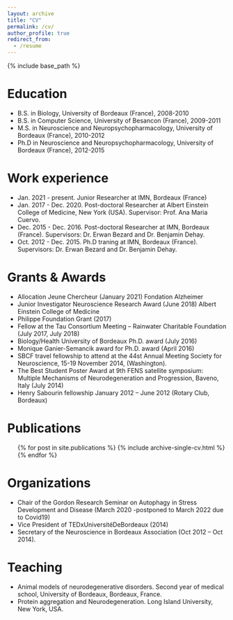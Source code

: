 ```yaml
---
layout: archive
title: "CV"
permalink: /cv/
author_profile: true
redirect_from:
  - /resume
---
```


{% include base_path %}

Education
======
* B.S. in Biology, University of Bordeaux (France), 2008-2010
* B.S. in Computer Science, University of Besancon (France), 2009-2011
* M.S. in Neuroscience and Neuropsychopharmacology, University of Bordeaux (France), 2010-2012
* Ph.D in Neuroscience and Neuropsychopharmacology, University of Bordeaux (France), 2012-2015

Work experience
======
* Jan. 2021 - present. Junior Researcher at IMN, Bordeaux (France)
* Jan. 2017 - Dec. 2020. Post-doctoral Researcher at Albert Einstein College of Medicine, New York (USA). Supervisor: Prof. Ana Maria Cuervo. 
* Dec. 2015 - Dec. 2016. Post-doctoral Researcher at IMN, Bordeaux (France). Supervisors: Dr. Erwan Bezard and Dr. Benjamin Dehay.
* Oct. 2012 - Dec. 2015. Ph.D traning at IMN, Bordeaux (France). Supervisors: Dr. Erwan Bezard and Dr. Benjamin Dehay.


Grants & Awards
======
* Allocation Jeune Chercheur (January 2021) Fondation Alzheimer
* Junior Investigator Neuroscience Research Award (June 2018) Albert Einstein College of Medicine
* Philippe Foundation Grant (2017)
* Fellow at the Tau Consortium Meeting – Rainwater Charitable Foundation (July 2017, July 2018)
* Biology/Health University of Bordeaux Ph.D. award (July 2016)
* Monique Ganier-Semancik award for Ph.D. award (April 2016)
* SBCF travel fellowship to attend at the 44st Annual Meeting Society for Neuroscience, 15-19 November 2014, (Washington).
* The Best Student Poster Award at 9th FENS satellite symposium: Multiple Mechanisms of Neurodegeneration and Progression, Baveno, Italy (July 2014)
* Henry Sabourin fellowship January 2012 – June 2012 (Rotary Club, Bordeaux)

Publications
======
  <ul>{% for post in site.publications %}
    {% include archive-single-cv.html %}
  {% endfor %}</ul>
  
Organizations
======
* Chair of the Gordon Research Seminar on Autophagy in Stress Development and Disease (March 2020 -postponed to March 2022 due to Covid19)
* Vice President of TEDxUniversitéDeBordeaux (2014)
* Secretary of the Neuroscience in Bordeaux Association (Oct 2012 – Oct 2014).
  
Teaching
======
* Animal models of neurodegenerative disorders. Second year of medical school, University of Bordeaux, Bordeaux, France.
* Protein aggregation and Neurodegeneration. Long Island University, New York, USA.


